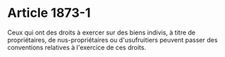 # Article 1873-1

Ceux qui ont des droits à exercer sur des biens indivis, à titre de propriétaires, de nus-propriétaires ou d'usufruitiers peuvent passer des conventions relatives à l'exercice de ces droits.
